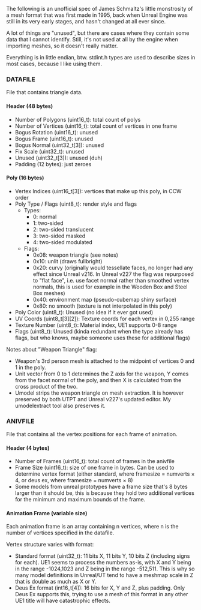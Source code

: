 The following is an unofficial spec of James Schmaltz's little monstrosity of
a mesh format that was first made in 1995, back when Unreal Engine was still in
its very early stages, and hasn't changed at all ever since.

A lot of things are "unused", but there are cases where they contain some data
that I cannot identify. Still, it's not used at all by the engine when
importing meshes, so it doesn't really matter.

Everything is in little endian, btw. stdint.h types are used to describe sizes
in most cases, because I like using them.

### DATAFILE

File that contains triangle data.

#### Header (48 bytes)

* Number of Polygons (uint16_t): total count of polys
* Number of Vertices (uint16_t): total count of vertices in one frame
* Bogus Rotation (uint16_t): unused
* Bogus Frame (uint16_t): unused
* Bogus Normal (uint32_t[3]): unused
* Fix Scale (uint32_t): unused
* Unused (uint32_t[3]): unused (duh)
* Padding (12 bytes): just zeroes

#### Poly (16 bytes)

* Vertex Indices (uint16_t[3]): vertices that make up this poly, in CCW order
* Poly Type / Flags (uint8_t): render style and flags
  * Types:
    * 0: normal
    * 1: two-sided
    * 2: two-sided translucent
    * 3: two-sided masked
    * 4: two-sided modulated
  * Flags:
    * 0x08: weapon triangle (see notes)
    * 0x10: unlit (draws fullbright)
    * 0x20: curvy (originally would tessellate faces, no longer had any effect
      since Unreal v216. In Unreal v227 the flag was repurposed to "flat face",
      i.e. use facet normal rather than smoothed vertex normals, this is used
      for example in the Wooden Box and Steel Box meshes)
    * 0x40: environment map (pseudo-cubemap shiny surface)
    * 0x80: no smooth (texture is not interpolated in this poly)
* Poly Color (uint8_t): Unused (no idea if it ever got used)
* UV Coords (uint8_t[3][2]): Texture coords for each vertex in 0,255 range
* Texture Number (uint8_t): Material index, UE1 supports 0-8 range
* Flags (uint8_t): Unused (kinda redundant when the type already has flags, but
  who knows, maybe someone uses these for additional flags)

Notes about "Weapon Triangle" flag:

* Weapon's 3rd person mesh is attached to the midpoint of vertices 0 and 1 in
  the poly.
* Unit vector from 0 to 1 determines the Z axis for the weapon, Y comes from
  the facet normal of the poly, and then X is calculated from the cross
  product of the two.
* Umodel strips the weapon triangle on mesh extraction. It is however preserved
  by both UTPT and Unreal v227's updated editor. My umodelextract tool also
  preserves it.

### ANIVFILE

File that contains all the vertex positions for each frame of animation.

#### Header (4 bytes)

* Number of Frames (uint16_t): total count of frames in the anivfile
* Frame Size (uint16_t): size of one frame in bytes. Can be used to determine
  vertex format (either standard, where framesize = numverts × 4, or deus ex,
  where framesize = numverts × 8)
* Some models from unreal prototypes have a frame size that's 8 bytes larger
  than it should be, this is because they hold two additional vertices for the
  minimum and maximum bounds of the frame.

#### Animation Frame (variable size)

Each animation frame is an array containing n vertices, where n is the number
of vertices specified in the datafile.

Vertex structure varies with format:

* Standard format (uint32_t): 11 bits X, 11 bits Y, 10 bits Z (including
  signs for each). UE1 seems to process the numbers as-is, with X and Y being
  in the range -1024,1023 and Z being in the range -512,511. This is why so
  many model definitions in Unreal/UT tend to have a meshmap scale in Z that is
  double as much as X or Y.
* Deus Ex format (int16_t[4]): 16 bits for X, Y and Z, plus padding. Only Deus
  Ex supports this, trying to use a mesh of this format in any other UE1 title
  will have catastrophic effects.
